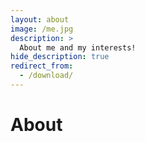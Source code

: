 ```yaml
---
layout: about
image: /me.jpg
description: >
  About me and my interests!
hide_description: true
redirect_from:
  - /download/
---
```


# About
<!--author-->


